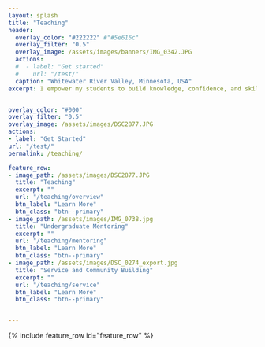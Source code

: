 ```yaml
---
layout: splash
title: "Teaching"
header:
  overlay_color: "#222222" #"#5e616c"
  overlay_filter: "0.5"
  overlay_image: /assets/images/banners/IMG_0342.JPG
  actions:
  #  - label: "Get started"
  #    url: "/test/"
  caption: "Whitewater River Valley, Minnesota, USA"
excerpt: I empower my students to build knowledge, confidence, and skills to critically examine the interdisciplinary nature of climate, glaciation, remote sensing, and Earth surface processes.


overlay_color: "#000"
overlay_filter: "0.5"
overlay_image: /assets/images/DSC2877.JPG
actions:
- label: "Get Started"
url: "/test/"
permalink: /teaching/

feature_row:
- image_path: /assets/images/DSC2877.JPG
  title: "Teaching"
  excerpt: ""
  url: "/teaching/overview"
  btn_label: "Learn More"
  btn_class: "btn--primary"
- image_path: /assets/images/IMG_0738.jpg
  title: "Undergraduate Mentoring"
  excerpt: ""
  url: "/teaching/mentoring"
  btn_label: "Learn More"
  btn_class: "btn--primary"
- image_path: /assets/images/DSC_0274_export.jpg
  title: "Service and Community Building" 
  excerpt: ""
  url: "/teaching/service"
  btn_label: "Learn More"
  btn_class: "btn--primary"


---
```


{% include feature_row id="feature_row" %}

<!-- Other content -->


